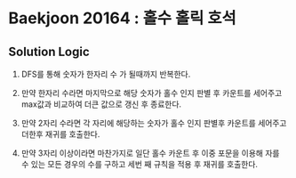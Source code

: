 # Baekjoon 20164 : 홀수 홀릭 호석 

## Solution Logic

1. DFS를 통해 숫자가 한자리 수 가 될때까지 반복한다.

2. 만약 한자리 수라면 마지막으로 해당 숫자가 홀수 인지 판별 후 카운트를 세어주고 max값과 비교하여 더큰 값으로 갱신 후 종료한다.

3. 만약 2자리 수라면 각 자리에 해당하는 숫자가 홀수 인지 판별후 카운트를 세어주고 더한후 재귀를 호출한다.

4. 만약 3자리 이상이라면 마찬가지로 일단 홀수 카운트 후 이중 포문을 이용해 자를 수 있는 모든 경우의 수를 구하고 세번 째 규칙을 적용 후 재귀를 호출한다.